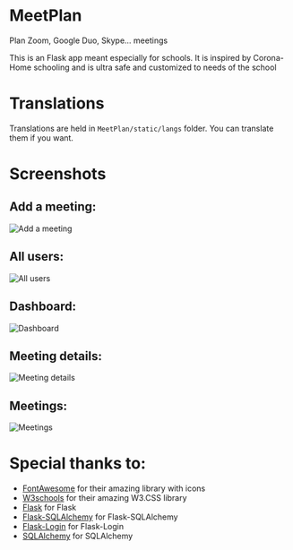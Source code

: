 <!-- This is a test comment -->

# MeetPlan
Plan Zoom, Google Duo, Skype... meetings

This is an Flask app meant especially for schools. It is inspired by Corona-Home schooling and is ultra safe and customized to needs of the school

# Translations
Translations are held in `MeetPlan/static/langs` folder. You can translate them if you want.

# Screenshots

## Add a meeting:
![Add a meeting](https://github.com/mytja/MeetPlan/blob/main/MeetPlan/screenshots/addmeeting.PNG)

## All users:
![All users](https://github.com/mytja/MeetPlan/blob/main/MeetPlan/screenshots/allusers.PNG)

## Dashboard:
![Dashboard](https://github.com/mytja/MeetPlan/blob/main/MeetPlan/screenshots/dashbiard.PNG)

## Meeting details:
![Meeting details](https://github.com/mytja/MeetPlan/blob/main/MeetPlan/screenshots/details.PNG)

## Meetings:
![Meetings](https://github.com/mytja/MeetPlan/blob/main/MeetPlan/screenshots/meetings.PNG)

# Special thanks to:
- [FontAwesome](https://fontawesome.com/) for their amazing library with icons
- [W3schools](https://w3schools.com/) for their amazing W3.CSS library
- [Flask](https://flask.palletsprojects.com/en/1.1.x/) for Flask
- [Flask-SQLAlchemy](https://flask-sqlalchemy.palletsprojects.com/en/2.x/) for Flask-SQLAlchemy
- [Flask-Login](https://flask-login.readthedocs.io/en/latest/) for Flask-Login
- [SQLAlchemy](https://www.sqlalchemy.org/) for SQLAlchemy
